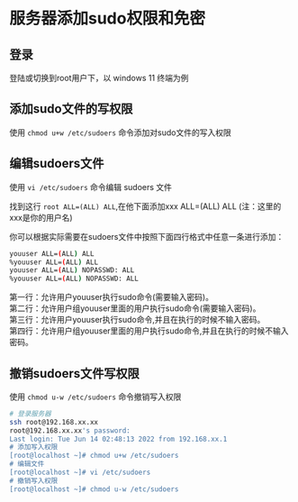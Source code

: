 # 服务器添加sudo权限和免密

## 登录

登陆或切换到root用户下，以 windows 11 终端为例

## 添加sudo文件的写权限

使用 `chmod u+w /etc/sudoers` 命令添加对sudo文件的写入权限

## 编辑sudoers文件

使用 `vi /etc/sudoers` 命令编辑 sudoers 文件

找到这行 `root ALL=(ALL) ALL`,在他下面添加xxx ALL=(ALL) ALL (注：这里的xxx是你的用户名)  

你可以根据实际需要在sudoers文件中按照下面四行格式中任意一条进行添加：  

``` bash
youuser ALL=(ALL) ALL  
%youuser ALL=(ALL) ALL  
youuser ALL=(ALL) NOPASSWD: ALL  
%youuser ALL=(ALL) NOPASSWD: ALL  
```

第一行：允许用户youuser执行sudo命令(需要输入密码)。  
第二行：允许用户组youuser里面的用户执行sudo命令(需要输入密码)。  
第三行：允许用户youuser执行sudo命令,并且在执行的时候不输入密码。  
第四行：允许用户组youuser里面的用户执行sudo命令,并且在执行的时候不输入密码。  

## 撤销sudoers文件写权限

使用 `chmod u-w /etc/sudoers` 命令撤销写入权限

``` bash
# 登录服务器
ssh root@192.168.xx.xx
root@192.168.xx.xx's password:
Last login: Tue Jun 14 02:48:13 2022 from 192.168.xx.1
# 添加写入权限
[root@localhost ~]# chmod u+w /etc/sudoers
# 编辑文件
[root@localhost ~]# vi /etc/sudoers
# 撤销写入权限
[root@localhost ~]# chmod u-w /etc/sudoers
```
